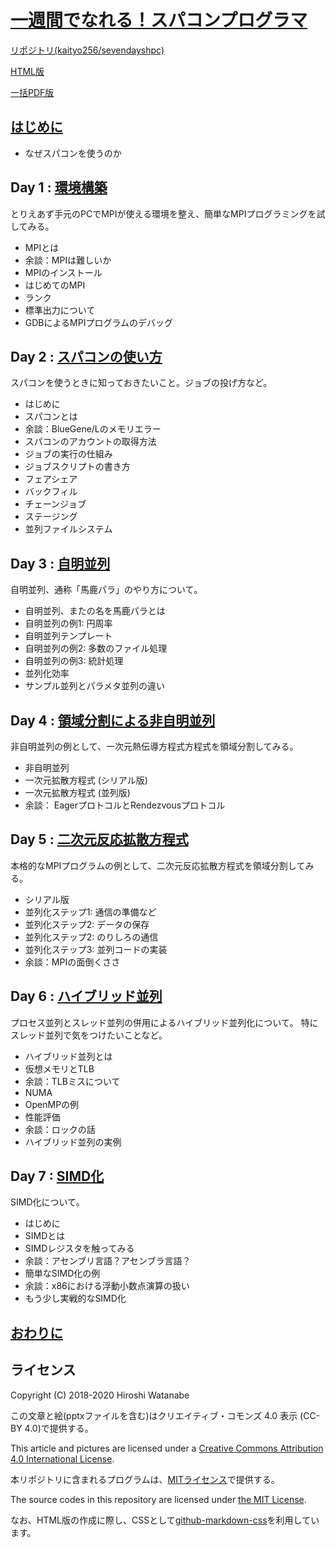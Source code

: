 # [一週間でなれる！スパコンプログラマ](https://kaityo256.github.io/sevendayshpc/)

[リポジトリ(kaityo256/sevendayshpc)](https://github.com/kaityo256/sevendayshpc)

[HTML版](https://kaityo256.github.io/sevendayshpc/)

[一括PDF版](sevendayshpc.pdf)

## [はじめに](preface/README.md)

* なぜスパコンを使うのか

## Day 1 : [環境構築](day1/README.md)

とりえあず手元のPCでMPIが使える環境を整え、簡単なMPIプログラミングを試してみる。

* MPIとは
* 余談：MPIは難しいか
* MPIのインストール
* はじめてのMPI
* ランク
* 標準出力について
* GDBによるMPIプログラムのデバッグ

## Day 2 : [スパコンの使い方](day2/README.md)

スパコンを使うときに知っておきたいこと。ジョブの投げ方など。

* はじめに
* スパコンとは
* 余談：BlueGene/Lのメモリエラー
* スパコンのアカウントの取得方法
* ジョブの実行の仕組み
* ジョブスクリプトの書き方
* フェアシェア
* バックフィル
* チェーンジョブ
* ステージング
* 並列ファイルシステム

## Day 3 : [自明並列](day3/README.md)

自明並列、通称「馬鹿パラ」のやり方について。

* 自明並列、またの名を馬鹿パラとは
* 自明並列の例1: 円周率
* 自明並列テンプレート
* 自明並列の例2: 多数のファイル処理
* 自明並列の例3: 統計処理
* 並列化効率
* サンプル並列とパラメタ並列の違い

## Day 4 : [領域分割による非自明並列](day4/README.md)

非自明並列の例として、一次元熱伝導方程式方程式を領域分割してみる。

* 非自明並列
* 一次元拡散方程式 (シリアル版)
* 一次元拡散方程式 (並列版)
* 余談： EagerプロトコルとRendezvousプロトコル

## Day 5 : [二次元反応拡散方程式](day5/README.md)

本格的なMPIプログラムの例として、二次元反応拡散方程式を領域分割してみる。

* シリアル版
* 並列化ステップ1: 通信の準備など
* 並列化ステップ2: データの保存
* 並列化ステップ2: のりしろの通信
* 並列化ステップ3: 並列コードの実装
* 余談：MPIの面倒くささ

## Day 6 : [ハイブリッド並列](day6/README.md)

プロセス並列とスレッド並列の併用によるハイブリッド並列化について。
特にスレッド並列で気をつけたいことなど。

* ハイブリッド並列とは
* 仮想メモリとTLB
* 余談：TLBミスについて
* NUMA
* OpenMPの例
* 性能評価
* 余談：ロックの話
* ハイブリッド並列の実例

## Day 7 : [SIMD化](day7/README.md)

SIMD化について。

* はじめに
* SIMDとは
* SIMDレジスタを触ってみる
* 余談：アセンブリ言語？アセンブラ言語？
* 簡単なSIMD化の例
* 余談：x86における浮動小数点演算の扱い
* もう少し実戦的なSIMD化

## [おわりに](conclusion/README.md)

## ライセンス

Copyright (C) 2018-2020 Hiroshi Watanabe

この文章と絵(pptxファイルを含む)はクリエイティブ・コモンズ 4.0 表示 (CC-BY 4.0)で提供する。

This article and pictures are licensed under a [Creative Commons Attribution 4.0 International License](https://creativecommons.org/licenses/by/4.0/).

本リポジトリに含まれるプログラムは、[MITライセンス](https://opensource.org/licenses/MIT)で提供する。

The source codes in this repository are licensed under [the MIT License](https://opensource.org/licenses/MIT).

なお、HTML版の作成に際し、CSSとして[github-markdown-css](https://github.com/sindresorhus/github-markdown-css)を利用しています。
